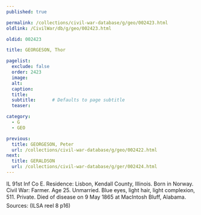 ```yaml
---
published: true

permalink: /collections/civil-war-database/g/geo/002423.html
oldlink: /CivilWar/db/g/geo/002423.html

oldid: 002423

title: GEORGESON, Thor

pagelist:
  exclude: false
  order: 2423
  image: 
  alt:
  caption:
  title:
  subtitle:      # Defaults to page subtitle
  teaser:

category: 
  - G 
  - GEO

previous:
  title: GEORGESON, Peter
  url: /collections/civil-war-database/g/geo/002422.html  
next:
  title: GERALDSON
  url: /collections/civil-war-database/g/ger/002424.html   
---
```

IL 91st Inf Co E. Residence: Lisbon, Kendall County, Illinois. Born in Norway. Civil War: Farmer. Age 25. Unmarried. Blue eyes, light hair, light complexion, 5&#146;11&#148;. Private. Died of disease on 9 May 1865 at MacIntosh Bluff, Alabama. Sources: (ILSA reel 8 p16)